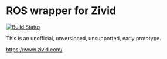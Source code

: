 # ROS wrapper for Zivid

[![Build Status](https://travis-ci.org/nedrebo/effective-parakeet.svg?branch=master)](https://travis-ci.org/nedrebo/effective-parakeet)

This is an unofficial, unversioned, unsupported, early prototype.

https://www.zivid.com/
